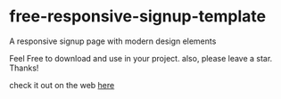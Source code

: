 # free-responsive-signup-template
A responsive signup page with modern design elements

Feel Free to download and use in your project. also, please leave a star. Thanks!

check it out on the web [here](https://nervous-visvesvaraya-d408c8.netlify.app)
